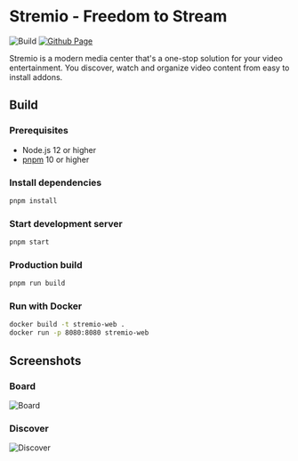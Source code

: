 # Stremio - Freedom to Stream

![Build](https://github.com/stremio/stremio-web/workflows/Build/badge.svg?branch=development)
[![Github Page](https://img.shields.io/website?label=Page&logo=github&up_message=online&down_message=offline&url=https%3A%2F%2Fstremio.github.io%2Fstremio-web%2F)](https://stremio.github.io/stremio-web/development)

Stremio is a modern media center that's a one-stop solution for your video entertainment. You discover, watch and organize video content from easy to install addons.

## Build

### Prerequisites

* Node.js 12 or higher
* [pnpm](https://pnpm.io/installation) 10 or higher

### Install dependencies

```bash
pnpm install
```

### Start development server

```bash
pnpm start
```

### Production build

```bash
pnpm run build
```

### Run with Docker

```bash
docker build -t stremio-web .
docker run -p 8080:8080 stremio-web
```

## Screenshots

### Board

![Board](/screenshots/board.png)

### Discover

![Discover](/screenshots/discover.png)
